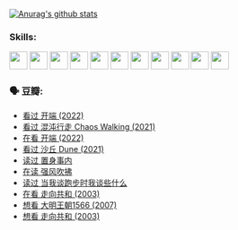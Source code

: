 
[![Anurag's github stats](https://github-readme-stats.vercel.app/api?username=w940853815)](https://github.com/anuraghazra/github-readme-stats)

### Skills:

<code><img height="32" src="https://cdn.jsdelivr.net/npm/simple-icons@v5/icons/python.svg"></code>
<code><img height="32" src="https://cdn.jsdelivr.net/npm/simple-icons@v5/icons/javascript.svg"></code>
<code><img height="32" src="https://cdn.jsdelivr.net/npm/simple-icons@v5/icons/django.svg"></code>
<code><img height="32" src="https://cdn.jsdelivr.net/npm/simple-icons@v5/icons/flask.svg"></code>
<code><img height="32" src="https://cdn.jsdelivr.net/npm/simple-icons@v5/icons/vuetify.svg"></code>
<code><img height="32" src="https://cdn.jsdelivr.net/npm/simple-icons@v5/icons/git.svg"></code>
<code><img height="32" src="https://cdn.jsdelivr.net/npm/simple-icons@v5/icons/docker.svg"></code>
<code><img height="32" src="https://cdn.jsdelivr.net/npm/simple-icons@v5/icons/postgresql.svg"></code>
<code><img height="32" src="https://cdn.jsdelivr.net/npm/simple-icons@v5/icons/elasticsearch.svg"></code>
<code><img height="32" src="https://cdn.jsdelivr.net/npm/simple-icons@v5/icons/macos.svg"></code>
<code><img height="32" src="https://cdn.jsdelivr.net/npm/simple-icons@v5/icons/linux.svg"></code>

### 🗣 豆瓣:

<!-- DOUBAN-ACTIVITIES:START -->
- [看过 开端‎ (2022)](https://www.douban.com/people/136069238/status/3737530861/?_i=43170672)
- [看过 混沌行走 Chaos Walking‎ (2021)](https://www.douban.com/people/136069238/status/3734828206/?_i=43170672)
- [在看 开端‎ (2022)](https://www.douban.com/people/136069238/status/3733533297/?_i=43170672)
- [看过 沙丘 Dune‎ (2021)](https://www.douban.com/people/136069238/status/3726869471/?_i=43170672)
- [读过 置身事内](https://www.douban.com/people/136069238/status/3726223867/?_i=43170672)
- [在读 强风吹拂](https://www.douban.com/people/136069238/status/3725395475/?_i=43170672)
- [读过 当我谈跑步时我谈些什么](https://www.douban.com/people/136069238/status/3715422296/?_i=43170672)
- [在看 走向共和‎ (2003)](https://www.douban.com/people/136069238/status/3711470443/?_i=43170672)
- [想看 大明王朝1566‎ (2007)](https://www.douban.com/people/136069238/status/3710980213/?_i=43170672)
- [想看 走向共和‎ (2003)](https://www.douban.com/people/136069238/status/3710980002/?_i=43170672)
<!-- DOUBAN-ACTIVITIES:END -->
<!--
**w940853815/w940853815** is a ✨ _special_ ✨ repository because its `README.md` (this file) appears on your GitHub profile.

Here are some ideas to get you started:

- 🔭 I’m currently working on ...
- 🌱 I’m currently learning ...
- 👯 I’m looking to collaborate on ...
- 🤔 I’m looking for help with ...
- 💬 Ask me about ...
- 📫 How to reach me: ...
- 😄 Pronouns: ...
- ⚡ Fun fact: ...
-->
